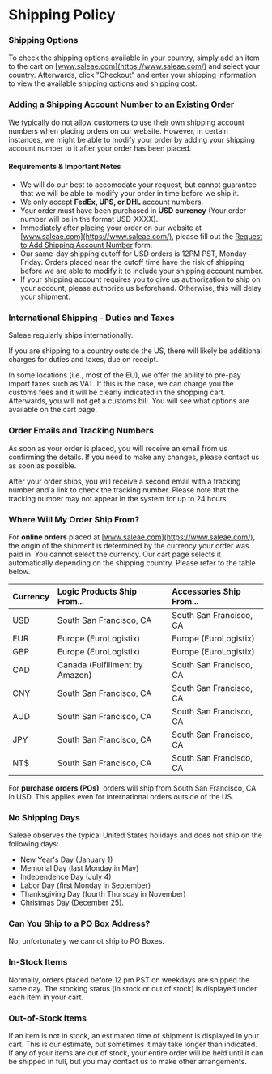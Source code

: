 # Shipping Policy

### Shipping Options

To check the shipping options available in your country, simply add an item to the cart on [www.saleae.com](https://www.saleae.com/) and select your country. Afterwards, click "Checkout" and enter your shipping information to view the available shipping options and shipping cost.

### Adding a Shipping Account Number to an Existing Order

We typically do not allow customers to use their own shipping account numbers when placing orders on our website. However, in certain instances, we might be able to modify your order by adding your shipping account number to it after your order has been placed. 

#### Requirements & Important Notes

* We will do our best to accomodate your request, but cannot guarantee that we will be able to modify your order in time before we ship it.
* We only accept **FedEx, UPS, or DHL** account numbers.
* Your order must have been purchased in **USD currency** \(Your order number will be in the format USD-XXXX\).
* Immediately after placing your order on our website at [www.saleae.com](https://www.saleae.com/), please fill out the [Request to Add Shipping Account Number](https://saleae-support.typeform.com/to/J5vmv2gn) form.
* Our same-day shipping cutoff for USD orders is 12PM PST, Monday - Friday. Orders placed near the cutoff time have the risk of shipping before we are able to modify it to include your shipping account number.
* If your shipping account requires you to give us authorization to ship on your account, please authorize us beforehand. Otherwise, this will delay your shipment.

### International Shipping - Duties and Taxes

Saleae regularly ships internationally.

If you are shipping to a country outside the US, there will likely be additional charges for duties and taxes, due on receipt. 

In some locations \(i.e., most of the EU\), we offer the ability to pre-pay import taxes such as VAT. If this is the case, we can charge you the customs fees and it will be clearly indicated in the shopping cart. Afterwards, you will not get a customs bill. You will see what options are available on the cart page.

### **Order Emails and Tracking Numbers**

As soon as your order is placed, you will receive an email from us confirming the details. If you need to make any changes, please contact us as soon as possible.

After your order ships, you will receive a second email with a tracking number and a link to check the tracking number. Please note that the tracking number may not appear in the system for up to 24 hours.

### Where Will My Order Ship From?

For **online orders** placed at [www.saleae.com](https://www.saleae.com/), the origin of the shipment is determined by the currency your order was paid in. You cannot select the currency. Our cart page selects it automatically depending on the shipping country. Please refer to the table below.

| Currency | Logic Products Ship From... | Accessories Ship From... |
| :--- | :--- | :--- |
| USD | South San Francisco, CA | South San Francisco, CA |
| EUR | Europe \(EuroLogistix\) | Europe \(EuroLogistix\) |
| GBP | Europe \(EuroLogistix\) | Europe \(EuroLogistix\) |
| CAD | Canada \(Fulfillment by Amazon\) | South San Francisco, CA |
| CNY | South San Francisco, CA | South San Francisco, CA |
| AUD | South San Francisco, CA | South San Francisco, CA |
| JPY | South San Francisco, CA | South San Francisco, CA |
| NT$ | South San Francisco, CA | South San Francisco, CA |

For **purchase orders \(POs\)**, orders will ship from South San Francisco, CA in USD. This applies even for international orders outside of the US.

### **No Shipping Days**

Saleae observes the typical United States holidays and does not ship on the following days:

* New Year's Day \(January 1\)
* Memorial Day \(last Monday in May\)
* Independence Day \(July 4\)
* Labor Day \(first Monday in September\)
* Thanksgiving Day \(fourth Thursday in November\)
* Christmas Day \(December 25\).

### Can You Ship to a PO Box Address?

No, unfortunately we cannot ship to PO Boxes.

### **In-Stock Items**

Normally, orders placed before 12 pm PST on weekdays are shipped the same day. The stocking status \(in stock or out of stock\) is displayed under each item in your cart.

### **Out-of-Stock Items**

If an item is not in stock, an estimated time of shipment is displayed in your cart. This is our estimate, but sometimes it may take longer than indicated. If any of your items are out of stock, your entire order will be held until it can be shipped in full, but you may contact us to make other arrangements.



